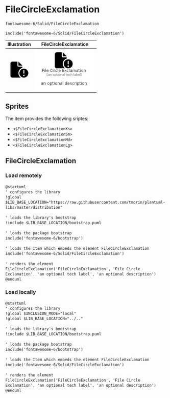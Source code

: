 # FileCircleExclamation


```text
fontawesome-6/Solid/FileCircleExclamation
```

```text
include('fontawesome-6/Solid/FileCircleExclamation')
```



| Illustration | FileCircleExclamation |
| :---: | :---: |
| ![illustration for Illustration](../../fontawesome-6/Solid/FileCircleExclamation.png) | ![illustration for FileCircleExclamation](../../fontawesome-6/Solid/FileCircleExclamation.Local.png) |



## Sprites
The item provides the following sriptes:

- `<$FileCircleExclamationXs>`
- `<$FileCircleExclamationSm>`
- `<$FileCircleExclamationMd>`
- `<$FileCircleExclamationLg>`





## FileCircleExclamation

### Load remotely
```plantuml
@startuml
' configures the library
!global $LIB_BASE_LOCATION="https://raw.githubusercontent.com/tmorin/plantuml-libs/master/distribution"

' loads the library's bootstrap
!include $LIB_BASE_LOCATION/bootstrap.puml

' loads the package bootstrap
include('fontawesome-6/bootstrap')

' loads the Item which embeds the element FileCircleExclamation
include('fontawesome-6/Solid/FileCircleExclamation')

' renders the element
FileCircleExclamation('FileCircleExclamation', 'File Circle Exclamation', 'an optional tech label', 'an optional description')
@enduml
```

### Load locally
```plantuml
@startuml
' configures the library
!global $INCLUSION_MODE="local"
!global $LIB_BASE_LOCATION="../.."

' loads the library's bootstrap
!include $LIB_BASE_LOCATION/bootstrap.puml

' loads the package bootstrap
include('fontawesome-6/bootstrap')

' loads the Item which embeds the element FileCircleExclamation
include('fontawesome-6/Solid/FileCircleExclamation')

' renders the element
FileCircleExclamation('FileCircleExclamation', 'File Circle Exclamation', 'an optional tech label', 'an optional description')
@enduml
```

